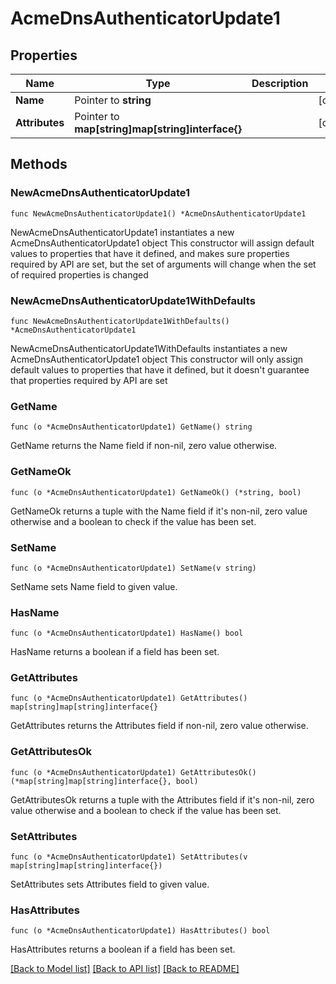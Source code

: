 # AcmeDnsAuthenticatorUpdate1

## Properties

Name | Type | Description | Notes
------------ | ------------- | ------------- | -------------
**Name** | Pointer to **string** |  | [optional] 
**Attributes** | Pointer to **map[string]map[string]interface{}** |  | [optional] 

## Methods

### NewAcmeDnsAuthenticatorUpdate1

`func NewAcmeDnsAuthenticatorUpdate1() *AcmeDnsAuthenticatorUpdate1`

NewAcmeDnsAuthenticatorUpdate1 instantiates a new AcmeDnsAuthenticatorUpdate1 object
This constructor will assign default values to properties that have it defined,
and makes sure properties required by API are set, but the set of arguments
will change when the set of required properties is changed

### NewAcmeDnsAuthenticatorUpdate1WithDefaults

`func NewAcmeDnsAuthenticatorUpdate1WithDefaults() *AcmeDnsAuthenticatorUpdate1`

NewAcmeDnsAuthenticatorUpdate1WithDefaults instantiates a new AcmeDnsAuthenticatorUpdate1 object
This constructor will only assign default values to properties that have it defined,
but it doesn't guarantee that properties required by API are set

### GetName

`func (o *AcmeDnsAuthenticatorUpdate1) GetName() string`

GetName returns the Name field if non-nil, zero value otherwise.

### GetNameOk

`func (o *AcmeDnsAuthenticatorUpdate1) GetNameOk() (*string, bool)`

GetNameOk returns a tuple with the Name field if it's non-nil, zero value otherwise
and a boolean to check if the value has been set.

### SetName

`func (o *AcmeDnsAuthenticatorUpdate1) SetName(v string)`

SetName sets Name field to given value.

### HasName

`func (o *AcmeDnsAuthenticatorUpdate1) HasName() bool`

HasName returns a boolean if a field has been set.

### GetAttributes

`func (o *AcmeDnsAuthenticatorUpdate1) GetAttributes() map[string]map[string]interface{}`

GetAttributes returns the Attributes field if non-nil, zero value otherwise.

### GetAttributesOk

`func (o *AcmeDnsAuthenticatorUpdate1) GetAttributesOk() (*map[string]map[string]interface{}, bool)`

GetAttributesOk returns a tuple with the Attributes field if it's non-nil, zero value otherwise
and a boolean to check if the value has been set.

### SetAttributes

`func (o *AcmeDnsAuthenticatorUpdate1) SetAttributes(v map[string]map[string]interface{})`

SetAttributes sets Attributes field to given value.

### HasAttributes

`func (o *AcmeDnsAuthenticatorUpdate1) HasAttributes() bool`

HasAttributes returns a boolean if a field has been set.


[[Back to Model list]](../README.md#documentation-for-models) [[Back to API list]](../README.md#documentation-for-api-endpoints) [[Back to README]](../README.md)


